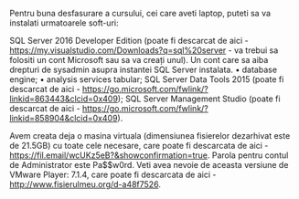 Pentru buna desfasurare a cursului, cei care aveti laptop, puteti sa va instalati urmatoarele soft-uri:

SQL Server 2016 Developer Edition (poate fi descarcat de aici - https://my.visualstudio.com/Downloads?q=sql%20server - va trebui sa folositi un cont Microsoft sau sa va creați unul). Un cont care sa aiba drepturi de sysadmin asupra instantei SQL Server instalata. • database engine; • analysis services tabular;
SQL Server Data Tools 2015 (poate fi descarcat de aici - https://go.microsoft.com/fwlink/?linkid=863443&clcid=0x409);
SQL Server Management Studio (poate fi descarcat de aici - https://go.microsoft.com/fwlink/?linkid=858904&clcid=0x409).

Avem creata deja o masina virtuala (dimensiunea fisierelor dezarhivat este de 21.5GB) cu toate cele necesare, care poate fi 
descarcata de aici - https://fil.email/wcUKz5eB?&showconfirmation=true. Parola pentru contul de Administrator este Pa$$w0rd. 
Veti avea nevoie de aceasta versiune de VMware Player: 7.1.4, care poate fi descarcata de aici - http://www.fisierulmeu.org/d-a48f7526.
